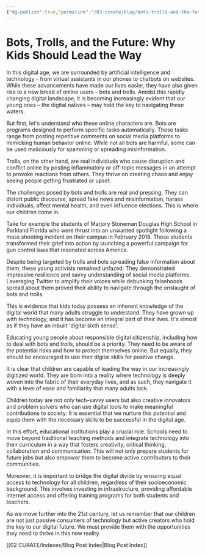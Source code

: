 ```yaml
---
{"dg-publish":true,"permalink":"/03-create/blog/bots-trolls-and-the-future-why-kids-should-lead-the-way/","tags":["education","advocacy","youth"]}
---
```



# Bots, Trolls, and the Future: Why Kids Should Lead the Way

In this digital age, we are surrounded by artificial intelligence and technology - from virtual assistants in our phones to chatbots on websites. While these advancements have made our lives easier, they have also given rise to a new breed of online users – bots and trolls. Amidst this rapidly changing digital landscape, it is becoming increasingly evident that our young ones – the digital natives – may hold the key to navigating these waters.

But first, let's understand who these online characters are. Bots are programs designed to perform specific tasks automatically. These tasks range from posting repetitive comments on social media platforms to mimicking human behavior online. While not all bots are harmful, some can be used maliciously for spamming or spreading misinformation.

Trolls, on the other hand, are real individuals who cause disruption and conflict online by posting inflammatory or off-topic messages in an attempt to provoke reactions from others. They thrive on creating chaos and enjoy seeing people getting frustrated or upset.

The challenges posed by bots and trolls are real and pressing. They can distort public discourse, spread fake news and misinformation, harass individuals, affect mental health, and even influence elections. This is where our children come in.

Take for example the students of Marjory Stoneman Douglas High School in Parkland Florida who were thrust into an unwanted spotlight following a mass shooting incident on their campus in February 2018. These students transformed their grief into action by launching a powerful campaign for gun control laws that resonated across America.

Despite being targeted by trolls and bots spreading false information about them, these young activists remained unfazed. They demonstrated impressive resilience and savvy understanding of social media platforms. Leveraging Twitter to amplify their voices while debunking falsehoods spread about them proved their ability to navigate through the onslaught of bots and trolls.

This is evidence that kids today possess an inherent knowledge of the digital world that many adults struggle to understand. They have grown up with technology, and it has become an integral part of their lives. It's almost as if they have an inbuilt 'digital sixth sense'.

Educating young people about responsible digital citizenship, including how to deal with bots and trolls, should be a priority. They need to be aware of the potential risks and how to protect themselves online. But equally, they should be encouraged to use their digital skills for positive change.

It is clear that children are capable of leading the way in our increasingly digitized world. They are born into a reality where technology is deeply woven into the fabric of their everyday lives, and as such, they navigate it with a level of ease and familiarity that many adults lack. 

Children today are not only tech-savvy users but also creative innovators and problem solvers who can use digital tools to make meaningful contributions to society. It is essential that we nurture this potential and equip them with the necessary skills to be successful in the digital age.

In this effort, educational institutions play a crucial role. Schools need to move beyond traditional teaching methods and integrate technology into their curriculum in a way that fosters creativity, critical thinking, collaboration and communication. This will not only prepare students for future jobs but also empower them to become active contributors to their communities.

Moreover, it is important to bridge the digital divide by ensuring equal access to technology for all children, regardless of their socioeconomic background. This involves investing in infrastructure, providing affordable internet access and offering training programs for both students and teachers.

As we move further into the 21st century, let us remember that our children are not just passive consumers of technology but active creators who hold the key to our digital future. We must provide them with the opportunities they need to thrive in this new reality.

[[02 CURATE/Indexes/Blog Post Index\|Blog Post Index]]